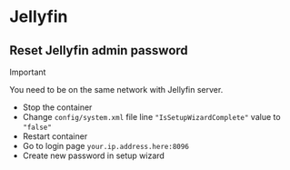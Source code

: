 # Jellyfin

## Reset Jellyfin admin password

> [!IMPORTANT]
> You need to be on the same network with Jellyfin server.

- Stop the container
- Change `config/system.xml` file line `"IsSetupWizardComplete"` value to `"false"`
- Restart container
- Go to login page `your.ip.address.here:8096`
- Create new password in setup wizard
